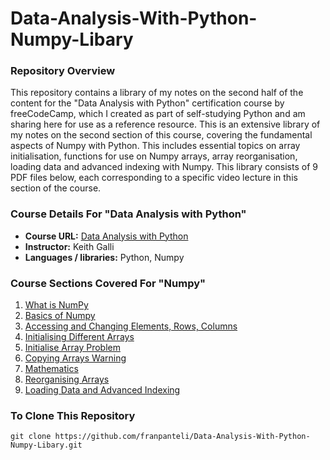 # Data-Analysis-With-Python-Numpy-Libary
### Repository Overview 
This repository contains a library of my notes on the second half of the content for the "Data Analysis with Python" certification course by freeCodeCamp, which I created as part of self-studying Python and am sharing here for use as a reference resource. This is an extensive library of my notes on the second section of this course, covering the fundamental aspects of Numpy with Python. This includes essential topics on array initialisation, functions for use on Numpy arrays, array reorganisation, loading data and advanced indexing with Numpy. This library consists of 9 PDF files below, each corresponding to a specific video lecture in this section of the course. 

### Course Details For "Data Analysis with Python"
- **Course URL:** [Data Analysis with Python](https://www.freecodecamp.org/learn/data-analysis-with-python)
- **Instructor:** Keith Galli
- **Languages / libraries:** Python, Numpy
  
### Course Sections Covered For "Numpy"
1. [What is NumPy](https://github.com/franpanteli/Data-Analysis-With-Python-Numpy-Libary/blob/main/Data-Analysis-With-Python-Numpy-Libary/1%20What%20is%20NumPy.pdf)
2. [Basics of Numpy](https://github.com/franpanteli/Data-Analysis-With-Python-Numpy-Libary/blob/main/Data-Analysis-With-Python-Numpy-Libary/2%20Basics%20of%20Numpy.pdf)
3. [Accessing and Changing Elements, Rows, Columns](https://github.com/franpanteli/Data-Analysis-With-Python-Numpy-Libary/blob/main/Data-Analysis-With-Python-Numpy-Libary/3%20Accessing%20and%20Changing%20Elements%2C%20Rows%2C%20Columns.pdf)
4. [Initialising Different Arrays](https://github.com/franpanteli/Data-Analysis-With-Python-Numpy-Libary/blob/main/Data-Analysis-With-Python-Numpy-Libary/4%20Initialising%20Different%20Arrays.pdf)
5. [Initialise Array Problem](https://github.com/franpanteli/Data-Analysis-With-Python-Numpy-Libary/blob/main/Data-Analysis-With-Python-Numpy-Libary/5%20Initialise%20Array%20Problem.pdf)
6. [Copying Arrays Warning](https://github.com/franpanteli/Data-Analysis-With-Python-Numpy-Libary/blob/main/Data-Analysis-With-Python-Numpy-Libary/6%20Copying%20Arrays%20Warning.pdf)
7. [Mathematics](https://github.com/franpanteli/Data-Analysis-With-Python-Numpy-Libary/blob/main/Data-Analysis-With-Python-Numpy-Libary/7%20Mathematics.pdf)
8. [Reorganising Arrays](https://github.com/franpanteli/Data-Analysis-With-Python-Numpy-Libary/blob/main/Data-Analysis-With-Python-Numpy-Libary/8%20Reorganising%20Arrays.pdf)
9. [Loading Data and Advanced Indexing](https://github.com/franpanteli/Data-Analysis-With-Python-Numpy-Libary/blob/main/Data-Analysis-With-Python-Numpy-Libary/9%20Loading%20Data%20and%20Advanced%20Indexing.pdf)

### To Clone This Repository
```
git clone https://github.com/franpanteli/Data-Analysis-With-Python-Numpy-Libary.git
```
